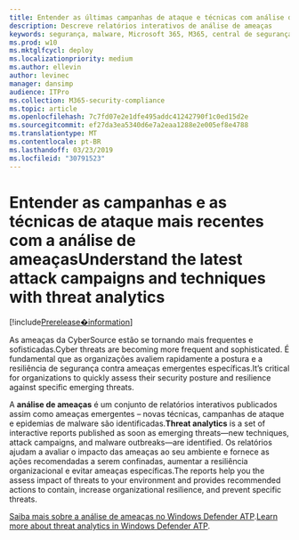 ```yaml
---
title: Entender as últimas campanhas de ataque e técnicas com análise de ameaças
description: Descreve relatórios interativos de análise de ameaças
keywords: segurança, malware, Microsoft 365, M365, central de segurança, análise de ameaças, Windows Defender ATP, cyber, postura de segurança, ameaças emergentes
ms.prod: w10
ms.mktglfcycl: deploy
ms.localizationpriority: medium
ms.author: ellevin
author: levinec
manager: dansimp
audience: ITPro
ms.collection: M365-security-compliance
ms.topic: article
ms.openlocfilehash: 7c7fd07e2e1dfe495addc41242790f1c0ed15d2e
ms.sourcegitcommit: ef27da3ea5340d6e7a2eaa1288e2e005ef8e4788
ms.translationtype: MT
ms.contentlocale: pt-BR
ms.lasthandoff: 03/23/2019
ms.locfileid: "30791523"
---
```

# <a name="understand-the-latest-attack-campaigns-and-techniques-with-threat-analytics"></a><span data-ttu-id="4e5f4-104">Entender as campanhas e as técnicas de ataque mais recentes com a análise de ameaças</span><span class="sxs-lookup"><span data-stu-id="4e5f4-104">Understand the latest attack campaigns and techniques with threat analytics</span></span>

[!include[Prerelease�information](prerelease.md)]

<span data-ttu-id="4e5f4-105">As ameaças da CyberSource estão se tornando mais frequentes e sofisticadas.</span><span class="sxs-lookup"><span data-stu-id="4e5f4-105">Cyber threats are becoming more frequent and sophisticated.</span></span> <span data-ttu-id="4e5f4-106">É fundamental que as organizações avaliem rapidamente a postura e a resiliência de segurança contra ameaças emergentes específicas.</span><span class="sxs-lookup"><span data-stu-id="4e5f4-106">It’s critical for organizations to quickly assess their security posture and resilience against specific emerging threats.</span></span>

<span data-ttu-id="4e5f4-107">A **análise de ameaças** é um conjunto de relatórios interativos publicados assim como ameaças emergentes – novas técnicas, campanhas de ataque e epidemias de malware são identificadas.</span><span class="sxs-lookup"><span data-stu-id="4e5f4-107">**Threat analytics** is a set of interactive reports published as soon as emerging threats—new techniques, attack campaigns, and malware outbreaks—are identified.</span></span> <span data-ttu-id="4e5f4-108">Os relatórios ajudam a avaliar o impacto das ameaças ao seu ambiente e fornece as ações recomendadas a serem confinadas, aumentar a resiliência organizacional e evitar ameaças específicas.</span><span class="sxs-lookup"><span data-stu-id="4e5f4-108">The reports help you the assess impact of threats to your environment and provides recommended actions to contain, increase organizational resilience, and prevent specific threats.</span></span>

<span data-ttu-id="4e5f4-109">[Saiba mais sobre a análise de ameaças no Windows Defender ATP](https://docs.microsoft.com/en-us/windows/security/threat-protection/windows-defender-atp/threat-analytics).</span><span class="sxs-lookup"><span data-stu-id="4e5f4-109">[Learn more about threat analytics in Windows Defender ATP](https://docs.microsoft.com/en-us/windows/security/threat-protection/windows-defender-atp/threat-analytics).</span></span>  
